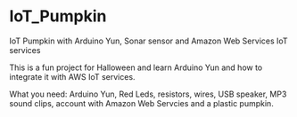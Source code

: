 # IoT_Pumpkin
IoT Pumpkin with Arduino Yun, Sonar sensor and Amazon Web Services IoT services

This is a fun project for Halloween and  learn Arduino Yun and how to integrate it with AWS IoT services.

What you need:
Arduino Yun, Red Leds, resistors, wires, USB speaker, MP3 sound clips, account with Amazon Web Servcies and a plastic pumpkin.
